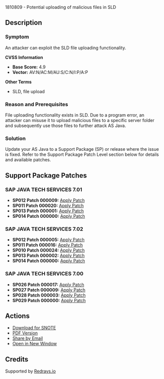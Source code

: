 1810809 - Potential uploading of malicious files in SLD

## Description

### Symptom
An attacker can exploit the SLD file uploading functionality.

**CVSS Information**
- **Base Score:** 4.9
- **Vector:** AV:N/AC:M/AU:S/C:N/I:P/A:P

**Other Terms**
- SLD, file upload

### Reason and Prerequisites
File uploading functionality exists in SLD. Due to a program error, an attacker can misuse it to upload malicious files to a specific server folder and subsequently use those files to further attack AS Java.

### Solution
Update your AS Java to a Support Package (SP) or release where the issue is fixed. Refer to the Support Package Patch Level section below for details and available patches.

## Support Package Patches

### SAP JAVA TECH SERVICES 7.01
- **SP012 Patch 000009:** [Apply Patch](https://userapps.support.sap.com/sap/support/swdc/notes?cvnr=01200615320200010811&support_package=SP012&patch_level=000009)
- **SP011 Patch 000020:** [Apply Patch](https://userapps.support.sap.com/sap/support/swdc/notes?cvnr=01200615320200010811&support_package=SP011&patch_level=000020)
- **SP013 Patch 000001:** [Apply Patch](https://userapps.support.sap.com/sap/support/swdc/notes?cvnr=01200615320200010811&support_package=SP013&patch_level=000001)
- **SP014 Patch 000000:** [Apply Patch](https://userapps.support.sap.com/sap/support/swdc/notes?cvnr=01200314690200004227&support_package=SP014&patch_level=000000)

### SAP JAVA TECH SERVICES 7.02
- **SP012 Patch 000005:** [Apply Patch](https://userapps.support.sap.com/sap/support/swdc/notes?cvnr=01200615320200012532&support_package=SP012&patch_level=000005)
- **SP011 Patch 000016:** [Apply Patch](https://userapps.support.sap.com/sap/support/swdc/notes?cvnr=01200615320200012532&support_package=SP011&patch_level=000016)
- **SP010 Patch 000024:** [Apply Patch](https://userapps.support.sap.com/sap/support/swdc/notes?cvnr=01200615320200012532&support_package=SP010&patch_level=000024)
- **SP013 Patch 000002:** [Apply Patch](https://userapps.support.sap.com/sap/support/swdc/notes?cvnr=01200615320200012532&support_package=SP013&patch_level=000002)
- **SP014 Patch 000000:** [Apply Patch](https://userapps.support.sap.com/sap/support/swdc/notes?cvnr=01200615320200012532&support_package=SP014&patch_level=000000)

### SAP JAVA TECH SERVICES 7.00
- **SP026 Patch 000017:** [Apply Patch](https://userapps.support.sap.com/sap/support/swdc/notes?cvnr=01200314690200004227&support_package=SP026&patch_level=000017)
- **SP027 Patch 000009:** [Apply Patch](https://userapps.support.sap.com/sap/support/swdc/notes?cvnr=01200314690200004227&support_package=SP027&patch_level=000009)
- **SP028 Patch 000003:** [Apply Patch](https://userapps.support.sap.com/sap/support/swdc/notes?cvnr=01200314690200004227&support_package=SP028&patch_level=000003)
- **SP029 Patch 000000:** [Apply Patch](https://userapps.support.sap.com/sap/support/swdc/notes?cvnr=01200314690200004227&support_package=SP029&patch_level=000000)

## Actions
- [Download for SNOTE](https://notesdownloads.sap.com/note/0040000017818722017)
- [PDF Version](https://userapps.support.sap.com/sap/support/sfm/notes/print/0001810809?language=en-US&token=ABE4E659FA08137199CBEB97A5625027)
- [Share by Email](https://me.sap.com/share-email)
- [Open in New Window](https://me.sap.com/open-new-window)

## Credits
Supported by [Redrays.io](https://redrays.io)
